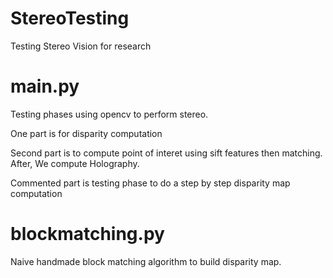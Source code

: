# StereoTesting
Testing Stereo Vision for research


# main.py

Testing phases using opencv to perform stereo.

One part is for disparity computation

Second part is to compute point of interet using sift features then matching. After, We compute Holography.

Commented part is testing phase to do a step by step disparity map computation


# blockmatching.py

Naive handmade block matching algorithm to build disparity map.
